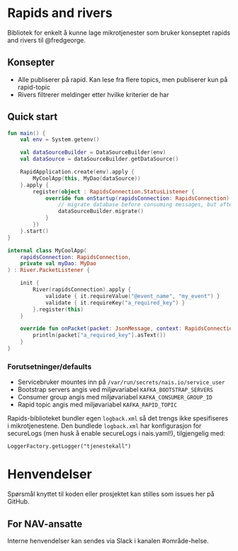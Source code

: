 # Rapids and rivers

Bibliotek for enkelt å kunne lage mikrotjenester som bruker konseptet rapids and rivers til @fredgeorge.

## Konsepter

- Alle publiserer på rapid. Kan lese fra flere topics, men publiserer kun på rapid-topic
- Rivers filtrerer meldinger etter hvilke kriterier de har

## Quick start 

```kotlin
fun main() {
    val env = System.getenv()

    val dataSourceBuilder = DataSourceBuilder(env)
    val dataSource = dataSourceBuilder.getDataSource()

    RapidApplication.create(env).apply {
        MyCoolApp(this, MyDao(dataSource))
    }.apply {
        register(object : RapidsConnection.StatusListener {
            override fun onStartup(rapidsConnection: RapidsConnection) {
                // migrate database before consuming messages, but after rapids have started (and isalive returns OK)
                dataSourceBuilder.migrate()
            }
        })
    }.start()
}

internal class MyCoolApp(
    rapidsConnection: RapidsConnection,
    private val myDao: MyDao
) : River.PacketListener {

    init {
        River(rapidsConnection).apply {
            validate { it.requireValue("@event_name", "my_event") }
            validate { it.requireKey("a_required_key") }
        }.register(this)
    }

    override fun onPacket(packet: JsonMessage, context: RapidsConnection.MessageContext) {
        println(packet["a_required_key"].asText())
    }
}    
```

### Forutsetninger/defaults

- Servicebruker mountes inn på `/var/run/secrets/nais.io/service_user`
- Bootstrap servers angis ved miljøvariabel `KAFKA_BOOTSTRAP_SERVERS`
- Consumer group angis med miljøvariabel `KAFKA_CONSUMER_GROUP_ID`
- Rapid topic angis med miljøvariabel `KAFKA_RAPID_TOPIC`

Rapids-biblioteket bundler egen `logback.xml` så det trengs ikke spesifiseres i mikrotjenestene.
Den bundlede `logback.xml` har konfigurasjon for secureLogs (men husk å enable secureLogs i nais.yaml!), tilgjengelig med:
```
LoggerFactory.getLogger("tjenestekall")
```

# Henvendelser

Spørsmål knyttet til koden eller prosjektet kan stilles som issues her på GitHub.

## For NAV-ansatte

Interne henvendelser kan sendes via Slack i kanalen #område-helse.
